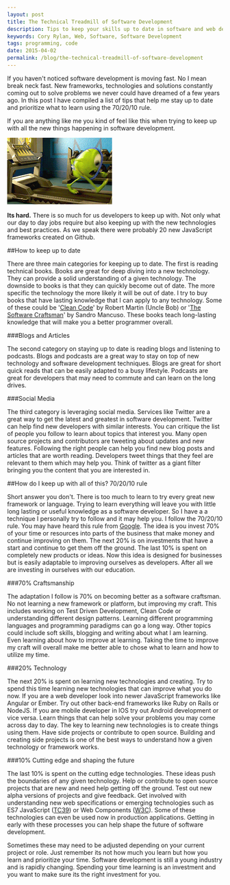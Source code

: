 ```yaml
---
layout: post
title: The Technical Treadmill of Software Development
description: Tips to keep your skills up to date in software and web development while keeping your sanity.
keywords: Cory Rylan, Web, Software, Software Development
tags: programming, code
date: 2015-04-02
permalink: /blog/the-technical-treadmill-of-software-development
---
```


If you haven't noticed software development is moving fast. No I mean break neck fast.
New frameworks, technologies and solutions constantly coming out to solve problems we never could have dreamed of a few years ago.
In this post I have compiled a list of tips that help me stay up to date and prioritize what to learn using the 70/20/10 rule.

If you are anything like me you kind of feel like this when trying to keep up with all the new things happening in software development.

<img src="/assets/images/posts/2015-04-02-the-technical-treadmill-of-software-development/the-technical-treadmill.gif" class="full-width col-6--max float-center" />
<div class="clear-both"></div>

<strong>Its hard.</strong> There is so much for us developers to keep up with. Not only what our day to day jobs require but also keeping up with
the new technologies and best practices. As we speak there were probably 20 new JavaScript frameworks created on Github.

##How to keep up to date   

There are three main categories for keeping up to date. The first is reading technical books. Books are great for deep diving into a new technology.
They can provide a solid understanding of a given technology. The downside to books is that they can quickly become out
of date. The more specific the technology the more likely it will be out of date. I try to buy books that have lasting knowledge that I can apply
to any technology. Some of these could be '<a href="http://www.amazon.com/Clean-Code-Handbook-Software-Craftsmanship/dp/0132350882" target="_blank">Clean Code</a>'
by Robert Martin (Uncle Bob) or '<a href="http://www.amazon.com/The-Software-Craftsman-Professionalism-Pragmatism/dp/0134052501" target="_blank">The Software Craftsman</a>' by Sandro Mancuso.
These books teach long-lasting knowledge that will make you a better programmer overall.

###Blogs and Articles 

The second category on staying up to date is reading blogs and listening to podcasts. Blogs and podcasts are a great way to stay on top of new technology and
software development techniques. Blogs are great for short quick reads that can be easily adapted to a busy lifestyle. Podcasts are great for
developers that may need to commute and can learn on the long drives.

###Social Media 

The third category is leveraging social media. Services like Twitter are a great way to get the latest and greatest in software
development. Twitter can help find new developers with similar interests. You can critique the list of people you follow to learn about topics that interest you.
Many open source projects and contributors are tweeting about updates and new features. Following the right people can help you find new blog posts and
articles that are worth reading. Developers tweet things that they feel are relevant to them which may help you.
Think of twitter as a giant filter bringing you the content that you are interested in.

##How do I keep up with all of this? 70/20/10 rule

Short answer you don't. There is too much to learn to try every great new framework or language. Trying to learn everything will leave you with
little long lasting or useful knowledge as a software developer. So I have a a technique I personally try to follow and it may help you.
I follow the 70/20/10 rule. You may have heard this rule from
<a href="https://medium.com/&#64;noah_weiss/manage-your-time-like-google-invests-its-resources-70-20-10-3bb4d600abaa" target="_blank">Google</a>. The idea is you invest 70% of your time
or resources into parts of the business that make money and continue improving on them. The next 20% is on investments that have a start and continue to get
them off the ground. The last 10% is spent on completely new products or ideas. Now this idea is designed for businesses but is easily adaptable to
improving ourselves as developers. After all we are investing in ourselves with our education.

###70% Craftsmanship 

The adaptation I follow is 70% on becoming better as a software craftsman. No not learning a new framework or platform, but improving my craft.
This includes working on Test Driven Development, Clean Code or understanding different design patterns. Learning different programming languages
and programming paradigms can go a long way. Other topics could include soft skills, blogging and writing about what I am learning.
Even learning about how to improve at learning. Taking the time to improve my craft will overall make me better able to chose what to learn and how to utilize my time.

###20% Technology 

The next 20% is spent on learning new technologies and creating. Try to spend this time learning new technologies that can improve what you do now.
If you are a web developer look into newer JavaScript frameworks like Angular or Ember. Try out other back-end frameworks like Ruby on Rails or NodeJS.
If you are mobile developer in IOS try out Android development or vice versa. Learn things that can help solve your problems you may come across day to day.
The key to learning new technologies is to create things using them. Have side projects or contribute to open source.
Building and creating side projects is one of the best ways to understand how a given technology or framework works.

###10% Cutting edge and shaping the future 

The last 10% is spent on the cutting edge technologies. These ideas push the boundaries of any given technology.
Help or contribute to open source projects that are new and need help getting off the ground.
Test out new alpha versions of projects and give feedback. Get involved with understanding new web specifications or
emerging technologies such as ES7 JavaScript (<a href="https://github.com/tc39" target="_blank">TC39</a>)
or Web Components (<a href="" target="http://www.w3.org/">W3C</a>). Some of these technologies can even be used now in production applications.
Getting in early with these processes you can help shape the future of software development.

Sometimes these may need to be adjusted depending on your current project or role. Just remember its not how much you learn but how you learn and prioritize your time. Software development is still a young industry and is rapidly changing.
Spending your time learning is an investment and you want to make sure its the right investment for you.
      